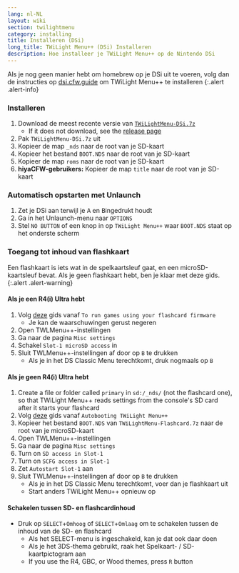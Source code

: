 ```yaml
---
lang: nl-NL
layout: wiki
section: twilightmenu
category: installing
title: Installeren (DSi)
long_title: TWiLight Menu++ (DSi) Installeren
description: Hoe installeer je TWiLight Menu++ op de Nintendo DSi
---
```


Als je nog geen manier hebt om homebrew op je DSi uit te voeren, volg dan de instructies op [dsi.cfw.guide](https://dsi.cfw.guide) om TWiLight Menu++ te installeren
{:.alert .alert-info}

### Installeren
1. Download de meest recente versie van [`TWiLightMenu-DSi.7z`](https://github.com/DS-Homebrew/TWiLightMenu/releases/latest/download/TWiLightMenu-DSi.7z)
    - If it does not download, see the [release page](https://github.com/DS-Homebrew/TWiLightMenu/releases/latest)
1. Pak `TWiLightMenu-DSi.7z` uit
1. Kopieer de map `_nds` naar de root van je SD-kaart
1. Kopieer het bestand `BOOT.NDS` naar de root van je SD-kaart
1. Kopieer de map `roms` naar de root van je SD-kaart
1. **hiyaCFW-gebruikers:** Kopieer de map `title` naar de root van je SD-kaart

### Automatisch opstarten met Unlaunch
1. Zet je DSi aan terwijl je <kbd class="face">A</kbd> en <kbd class="face">B</kbd>ingedrukt houdt
1. Ga in het Unlaunch-menu naar `OPTIONS`
1. Stel `NO BUTTON` of een knop in op `TWiLight Menu++` waar `BOOT.NDS` staat op het onderste scherm

### Toegang tot inhoud van flashkaart

Een flashkaart is iets wat in de spelkaartsleuf gaat, en een microSD-kaartsleuf bevat. Als je geen flashkaart hebt, ben je klaar met deze gids.
{:.alert .alert-warning}

#### Als je een R4(i) Ultra hebt

1. Volg [deze](installing-flashcard) gids vanaf `To run games using your flashcard firmware`
    - Je kan de waarschuwingen gerust negeren
1. Open TWLMenu++-instellingen
1. Ga naar de pagina `Misc settings`
1. Schakel `Slot-1 microSD access` in
1. Sluit TWLMenu++-instellingen af door op `B` te drukken
    - Als je in het DS Classic Menu terechtkomt, druk nogmaals op `B`

#### Als je geen R4(i) Ultra hebt

1. Create a file or folder called `primary` in `sd:/_nds/` (not the flashcard one), so that TWiLight Menu++ reads settings from the console's SD card after it starts your flashcard
1. Volg [deze](installing-flashcard) gids vanaf `Autobooting TWiLight Menu++`
1. Kopieer het bestand `BOOT.NDS` van `TWiLightMenu-Flashcard.7z` naar de root van je microSD-kaart
1. Open TWLMenu++-instellingen
1. Ga naar de pagina `Misc settings`
1. Turn on `SD access in Slot-1`
1. Turn on `SCFG access in Slot-1`
1. Zet `Autostart Slot-1` aan
1. Sluit TWLMenu++-instellingen af door op `B` te drukken
    - Als je in het DS Classic Menu terechtkomt, voer dan je flashkaart uit
    - Start anders TWiLight Menu++ opnieuw op

#### Schakelen tussen SD- en flashcardinhoud
- Druk op `SELECT`+`Omhoog` of `SELECT`+`Omlaag` om te schakelen tussen de inhoud van de SD- en flashcard
    - Als het SELECT-menu is ingeschakeld, kan je dat ook daar doen
    - Als je het 3DS-thema gebruikt, raak het Spelkaart- / SD-kaartpictogram aan
    - If you use the R4, GBC, or Wood themes, press `R` button
